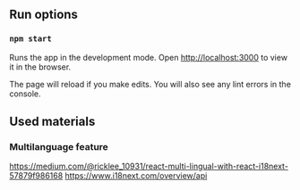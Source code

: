 ## Run options

### `npm start`

Runs the app in the development mode.
Open [http://localhost:3000](http://localhost:3000) to view it in the browser.

The page will reload if you make edits.
You will also see any lint errors in the console.

## Used materials

### Multilanguage feature
https://medium.com/@ricklee_10931/react-multi-lingual-with-react-i18next-57879f986168
https://www.i18next.com/overview/api